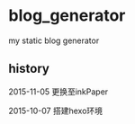 # blog_generator

my static blog generator

## history

2015-11-05 更换至inkPaper

2015-10-07 搭建hexo环境

